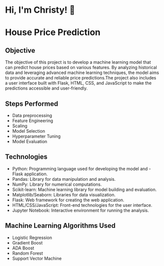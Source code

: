 
# Hi, I'm Christy! 👋


# House Price Prediction
## Objective
The objective of this project is to develop a machine learning model that can predict house prices based on various features. By analyzing historical data and leveraging advanced machine learning techniques, the model aims to provide accurate and reliable price predictions.The project also includes a user interface built with Flask, HTML, CSS, and JavaScript to make the predictions accessible and user-friendly.

## Steps Performed
- Data preprocessing
- Feature Engineering
- Scaling
- Model Selection
- Hyperparameter Tuning
- Model Evaluation

## Technologies
- Python: Programming language used for developing the model and - Flask application.
- Pandas: Library for data manipulation and analysis.
- NumPy: Library for numerical computations.
- Scikit-learn: Machine learning library for model building and evaluation.
- Matplotlib/Seaborn: Libraries for data visualization.
- Flask: Web framework for creating the web application.
- HTML/CSS/JavaScript: Front-end technologies for the user interface.
- Jupyter Notebook: Interactive environment for running the analysis.

## Machine Learning Algorithms Used
- Logistic Regression
- Gradient Boost
- ADA Boost
- Random Forest 
- Support Vector Machine








